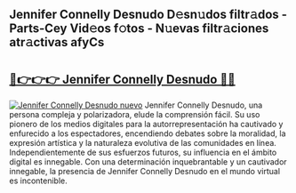 ## Jennifer Connelly Desnudo D𝚎sn𝚞dos filtr𝚊dos - Parts-Cey Vid𝚎os f𝚘tos - N𝚞evas filtr𝚊ciones atr𝚊ctivas afyCs

# <h2><a href="http://mb9tt7.tromn.icu/?c=Jennifer+Connelly+Desnudo">🔗👉👉👉 Jennifer Connelly Desnudo 🔗🔗</a></h2>

[![Jennifer Connelly Desnudo nuevo](https://i.imgur.com/pEAQMta.gif)](http://mb9tt7.tromn.icu/?c=Jennifer+Connelly+Desnudo)
Jennifer Connelly Desnudo, una persona compleja y polarizadora, elude la comprensión fácil. Su uso pionero de los medios digitales para la autorrepresentación ha cautivado y enfurecido a los espectadores, encendiendo debates sobre la moralidad, la expresión artística y la naturaleza evolutiva de las comunidades en línea. Independientemente de sus esfuerzos futuros, su influencia en el ámbito digital es innegable. Con una determinación inquebrantable y un cautivador innegable, la presencia de Jennifer Connelly Desnudo en el mundo virtual es incontenible.
